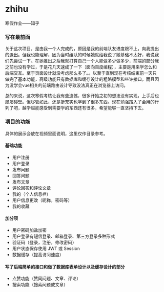 # zhihu
寒假作业——知乎
### **写在最前面**

关于这次项目，是由我一个人完成的，原因是我的前端队友进度跟不上，向我提出的退出。但我也能理解，因为当时组队的时候她就给我说了她基础不太好，我说我们先尝试一下。在她推出之后我就打算自己一个人能做多少做多少，前端的部分我之前也没有学过，于是花几天速成了一下（面向百度编程），主要是用来学怎么和后端交互。至于页面设计就没考虑那么多了。。以至于直到现在考核结束前一天只做完了基本功能，高级功能只有数据库和缓存设计的粗略模型和些许接口。而且因为没学会vue相关的前端路由设计导致没法真正在浏览器上访问。

总的来说，这次寒假考核让我有些遗憾，很多开始之初的想法没有实现，上手后也屡屡碰壁。但尽管如此，还是挺充实也学到了很多东西。现在勉强踏入了会用的行列了吧，越学越能感受到需要学的东西还有很多，希望能够一直坚持下去。



### **项目的功能**

具体的展示会放在视频里面说明，这里仅作目录参考。

#### 基础功能

- 用户注册          
- 用户登录          
- 发布问题          
- 回答问题          
- 发布文章          
- 评论回答和评论文章  
- 我的（个人信息栏） 
- 用户信息更改（昵称，密码等） 
- 我的收藏  

#### 加分项

- 用户密码加盐加密                  
- 用户登录有短信登录、邮箱登录、第三方登录多种形式                 
- 验证码（登录，注册，修改密码）             
- 用户状态保存使用 JWT 或 Session                   
- 数据缓存（提高访问速度）

#### **写了后端简单的接口和做了数据库表单设计以及缓存设计的部分**

- 点赞功能（赞同问题、文章、评论）
- 搜索功能（搜索问题或文章）

